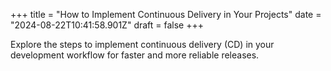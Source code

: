 +++
title = "How to Implement Continuous Delivery in Your Projects"
date = "2024-08-22T10:41:58.901Z"
draft = false
+++

  Explore the steps to implement continuous delivery (CD) in your development workflow for faster and more reliable releases.
        
